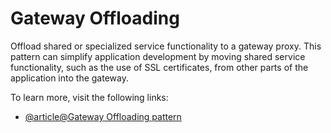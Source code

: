 # Gateway Offloading

Offload shared or specialized service functionality to a gateway proxy. This pattern can simplify application development by moving shared service functionality, such as the use of SSL certificates, from other parts of the application into the gateway.

To learn more, visit the following links:

- [@article@Gateway Offloading pattern](https://learn.microsoft.com/en-us/azure/architecture/patterns/gateway-offloading)
